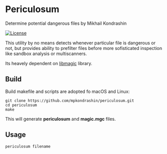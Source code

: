 # Periculosum
Determine potential dangerous files
by Mikhail Kondrashin

[![License](https://img.shields.io/badge/License-Apache%202-blue.svg)](https://opensource.org/licenses/Apache-2.0)

This utility by no means detects whenever particular file is dangerous or not, but provides ability to prefilter files before more sofisticated inspection like sandbox analysis or multiscanners.

Its heavely dependent on [libmagic](http://www.darwinsys.com/file/) library.

## Build

Build makefile and scripts are adopted fo macOS and Linux:

```code
git clone https://github.com/mpkondrashin/periculosum.git
cd periculosum
make
```

This will generate **periculosum** and **magic.mgc** files.

## Usage
```code
periculosum filename
```


